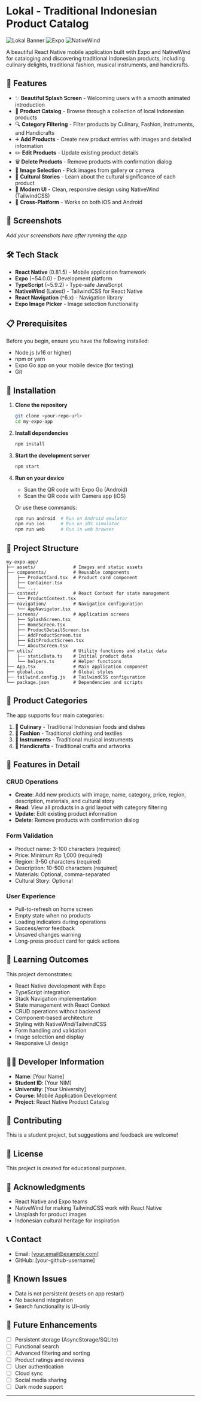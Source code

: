 # Lokal - Traditional Indonesian Product Catalog

![Lokal Banner](https://img.shields.io/badge/React%20Native-0.81.5-blue) ![Expo](https://img.shields.io/badge/Expo-54.0.0-black) ![NativeWind](https://img.shields.io/badge/NativeWind-Latest-38bdf8)

A beautiful React Native mobile application built with Expo and NativeWind for cataloging and discovering traditional Indonesian products, including culinary delights, traditional fashion, musical instruments, and handicrafts.

## 🌟 Features

- ✨ **Beautiful Splash Screen** - Welcoming users with a smooth animated introduction
- 📱 **Product Catalog** - Browse through a collection of local Indonesian products
- 🔍 **Category Filtering** - Filter products by Culinary, Fashion, Instruments, and Handicrafts
- ➕ **Add Products** - Create new product entries with images and detailed information
- ✏️ **Edit Products** - Update existing product details
- 🗑️ **Delete Products** - Remove products with confirmation dialog
- 📸 **Image Selection** - Pick images from gallery or camera
- 📖 **Cultural Stories** - Learn about the cultural significance of each product
- 🎨 **Modern UI** - Clean, responsive design using NativeWind (TailwindCSS)
- 📱 **Cross-Platform** - Works on both iOS and Android

## 📸 Screenshots

_Add your screenshots here after running the app_

## 🛠️ Tech Stack

- **React Native** (0.81.5) - Mobile application framework
- **Expo** (~54.0.0) - Development platform
- **TypeScript** (~5.9.2) - Type-safe JavaScript
- **NativeWind** (Latest) - TailwindCSS for React Native
- **React Navigation** (^6.x) - Navigation library
- **Expo Image Picker** - Image selection functionality

## 📋 Prerequisites

Before you begin, ensure you have the following installed:

- Node.js (v16 or higher)
- npm or yarn
- Expo Go app on your mobile device (for testing)
- Git

## 🚀 Installation

1. **Clone the repository**

   ```bash
   git clone <your-repo-url>
   cd my-expo-app
   ```

2. **Install dependencies**

   ```bash
   npm install
   ```

3. **Start the development server**

   ```bash
   npm start
   ```

4. **Run on your device**
   - Scan the QR code with Expo Go (Android)
   - Scan the QR code with Camera app (iOS)

   Or use these commands:

   ```bash
   npm run android  # Run on Android emulator
   npm run ios      # Run on iOS simulator
   npm run web      # Run in web browser
   ```

## 📁 Project Structure

```
my-expo-app/
├── assets/              # Images and static assets
├── components/          # Reusable components
│   ├── ProductCard.tsx  # Product card component
│   ├── Container.tsx
│   └── ...
├── context/             # React Context for state management
│   └── ProductContext.tsx
├── navigation/          # Navigation configuration
│   └── AppNavigator.tsx
├── screens/             # Application screens
│   ├── SplashScreen.tsx
│   ├── HomeScreen.tsx
│   ├── ProductDetailScreen.tsx
│   ├── AddProductScreen.tsx
│   ├── EditProductScreen.tsx
│   └── AboutScreen.tsx
├── utils/               # Utility functions and static data
│   ├── staticData.ts    # Initial product data
│   └── helpers.ts       # Helper functions
├── App.tsx              # Main application component
├── global.css           # Global styles
├── tailwind.config.js   # TailwindCSS configuration
└── package.json         # Dependencies and scripts
```

## 🎨 Product Categories

The app supports four main categories:

1. **🍛 Culinary** - Traditional Indonesian foods and dishes
2. **👗 Fashion** - Traditional clothing and textiles
3. **🎵 Instruments** - Traditional musical instruments
4. **🎨 Handicrafts** - Traditional crafts and artworks

## 📝 Features in Detail

### CRUD Operations

- **Create**: Add new products with image, name, category, price, region, description, materials, and cultural story
- **Read**: View all products in a grid layout with category filtering
- **Update**: Edit existing product information
- **Delete**: Remove products with confirmation dialog

### Form Validation

- Product name: 3-100 characters (required)
- Price: Minimum Rp 1,000 (required)
- Region: 3-50 characters (required)
- Description: 10-500 characters (required)
- Materials: Optional, comma-separated
- Cultural Story: Optional

### User Experience

- Pull-to-refresh on home screen
- Empty state when no products
- Loading indicators during operations
- Success/error feedback
- Unsaved changes warning
- Long-press product card for quick actions

## 🎯 Learning Outcomes

This project demonstrates:

- React Native development with Expo
- TypeScript integration
- Stack Navigation implementation
- State management with React Context
- CRUD operations without backend
- Component-based architecture
- Styling with NativeWind/TailwindCSS
- Form handling and validation
- Image selection and display
- Responsive UI design

## 👨‍💻 Developer Information

- **Name**: [Your Name]
- **Student ID**: [Your NIM]
- **University**: [Your University]
- **Course**: Mobile Application Development
- **Project**: React Native Product Catalog

## 🤝 Contributing

This is a student project, but suggestions and feedback are welcome!

## 📄 License

This project is created for educational purposes.

## 🙏 Acknowledgments

- React Native and Expo teams
- NativeWind for making TailwindCSS work with React Native
- Unsplash for product images
- Indonesian cultural heritage for inspiration

## 📞 Contact

- Email: [your.email@example.com]
- GitHub: [your-github-username]

## 🐛 Known Issues

- Data is not persistent (resets on app restart)
- No backend integration
- Search functionality is UI-only

## 🔮 Future Enhancements

- [ ] Persistent storage (AsyncStorage/SQLite)
- [ ] Functional search
- [ ] Advanced filtering and sorting
- [ ] Product ratings and reviews
- [ ] User authentication
- [ ] Cloud sync
- [ ] Social media sharing
- [ ] Dark mode support

---
